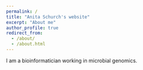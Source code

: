 ```yaml
---
permalink: /
title: "Anita Schurch's website"
excerpt: "About me"
author_profile: true
redirect_from: 
  - /about/
  - /about.html
---
```


I am a bioinformatician working in microbial genomics.
